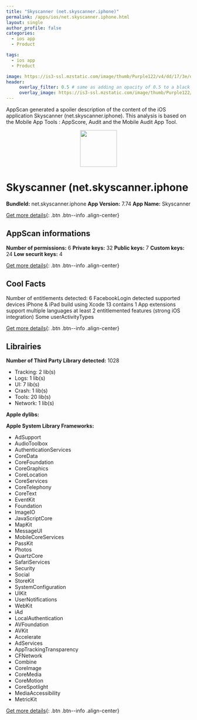 ```yaml
---
title: "Skyscanner (net.skyscanner.iphone)"
permalink: /apps/ios/net.skyscanner.iphone.html
layout: single
author_profile: false
categories: 
  - ios app 
  - Product 

tags: 
  - ios app 
  - Product 

image: https://is3-ssl.mzstatic.com/image/thumb/Purple122/v4/dd/17/3e/dd173e8a-fab7-3d30-650b-349ae8ce96ec/UniversalAppIcon-0-0-1x_U007emarketing-0-7-0-0-0-0-85-220.png/512x512bb.jpg
header: 
     overlay_filter: 0.5 # same as adding an opacity of 0.5 to a black background
     overlay_image: https://is3-ssl.mzstatic.com/image/thumb/Purple122/v4/dd/17/3e/dd173e8a-fab7-3d30-650b-349ae8ce96ec/UniversalAppIcon-0-0-1x_U007emarketing-0-7-0-0-0-0-85-220.png/512x512bb.jpg
---
```

AppScan generated a spoiler description of the content of the iOS application Skyscanner (net.skyscanner.iphone). This analysis is based on the Mobile App Tools : AppScore, Audit and the Mobile Audit App Tool.

  
  
<div style="text-align: center;"><img src="https://is3-ssl.mzstatic.com/image/thumb/Purple122/v4/dd/17/3e/dd173e8a-fab7-3d30-650b-349ae8ce96ec/UniversalAppIcon-0-0-1x_U007emarketing-0-7-0-0-0-0-85-220.png/512x512bb.jpg" width="100" height="100"></div>  
  
# Skyscanner (net.skyscanner.iphone

**BundleId:** net.skyscanner.iphone
**App Version:** 7.74
**App Name:** Skyscanner


[Get more details](/pricing.html){: .btn .btn--info .align-center}  
  
## AppScan informations 

**Number of permissions:** 6
**Private keys:** 32
**Public keys:** 7
**Custom keys:** 24
**Low securit keys:** 4
  
[Get more details](/pricing.html){: .btn .btn--info .align-center}

## Cool Facts

Number of entitlements detected: 6
FacebookLogin detected
supported devices iPhone & iPad
build using Xcode 13
contains 1 App extensions
support multiple languages
at least 2 entitlemented features (strong iOS integration)
Some userActivityTypes
  
[Get more details](/pricing.html){: .btn .btn--info .align-center}

## Librairies 
**Number of Third Party Library detected:** 1028
- Tracking: 2 lib(s)
- Logs: 1 lib(s)
- UI: 7 lib(s)
- Crash: 1 lib(s)
- Tools: 20 lib(s)
- Network: 1 lib(s)

**Apple dylibs:**


**Apple System Library Frameworks:**
- AdSupport
- AudioToolbox
- AuthenticationServices
- CoreData
- CoreFoundation
- CoreGraphics
- CoreLocation
- CoreServices
- CoreTelephony
- CoreText
- EventKit
- Foundation
- ImageIO
- JavaScriptCore
- MapKit
- MessageUI
- MobileCoreServices
- PassKit
- Photos
- QuartzCore
- SafariServices
- Security
- Social
- StoreKit
- SystemConfiguration
- UIKit
- UserNotifications
- WebKit
- iAd
- LocalAuthentication
- AVFoundation
- AVKit
- Accelerate
- AdServices
- AppTrackingTransparency
- CFNetwork
- Combine
- CoreImage
- CoreMedia
- CoreMotion
- CoreSpotlight
- MediaAccessibility
- MetricKit


  
[Get more details](/pricing.html){: .btn .btn--info .align-center}

